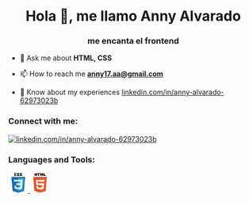<h1 align="center">Hola 👋, me llamo Anny Alvarado</h1>
<h3 align="center">me encanta el frontend</h3>

- 💬 Ask me about **HTML, CSS**

- 📫 How to reach me **anny17.aa@gmail.com**

- 📄 Know about my experiences [linkedin.com/in/anny-alvarado-62973023b](linkedin.com/in/anny-alvarado-62973023b)

<h3 align="left">Connect with me:</h3>
<p align="left">
<a href="https://linkedin.com/in/linkedin.com/in/anny-alvarado-62973023b" target="blank"><img align="center" src="https://raw.githubusercontent.com/rahuldkjain/github-profile-readme-generator/master/src/images/icons/Social/linked-in-alt.svg" alt="linkedin.com/in/anny-alvarado-62973023b" height="30" width="40" /></a>
</p>

<h3 align="left">Languages and Tools:</h3>
<p align="left"> <a href="https://www.w3schools.com/css/" target="_blank" rel="noreferrer"> <img src="https://raw.githubusercontent.com/devicons/devicon/master/icons/css3/css3-original-wordmark.svg" alt="css3" width="40" height="40"/> </a> <a href="https://www.w3.org/html/" target="_blank" rel="noreferrer"> <img src="https://raw.githubusercontent.com/devicons/devicon/master/icons/html5/html5-original-wordmark.svg" alt="html5" width="40" height="40"/> </a> </p>
